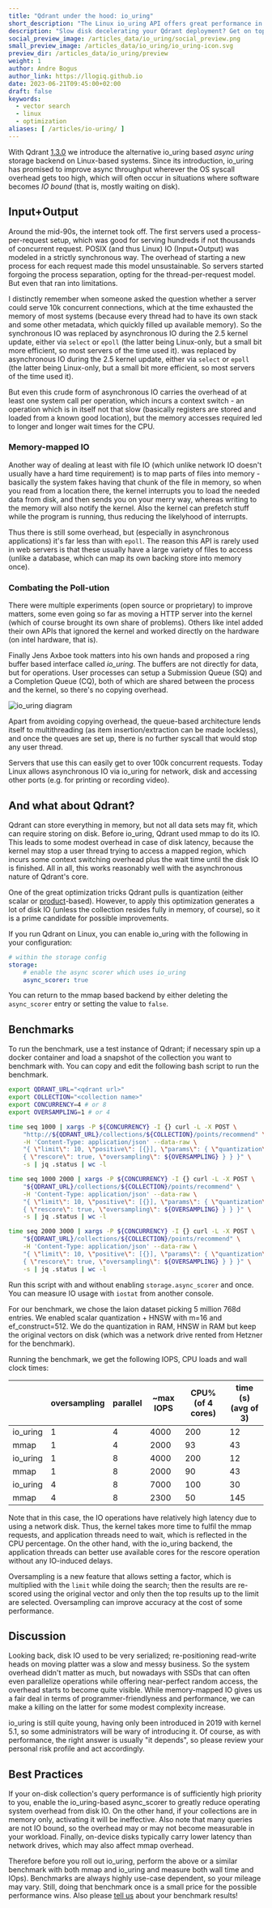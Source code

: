 ```yaml
---
title: "Qdrant under the hood: io_uring"
short_description: "The Linux io_uring API offers great performance in certain cases. Here's how Qdrant uses it!"
description: "Slow disk decelerating your Qdrant deployment? Get on top of IO overhead with this one trick!"
social_preview_image: /articles_data/io_uring/social_preview.png
small_preview_image: /articles_data/io_uring/io_uring-icon.svg
preview_dir: /articles_data/io_uring/preview
weight: 1
author: Andre Bogus
author_link: https://llogiq.github.io
date: 2023-06-21T09:45:00+02:00
draft: false
keywords:
  - vector search
  - linux
  - optimization
aliases: [ /articles/io-uring/ ]
---
```


With Qdrant [1.3.0](https://github.com/qdrant/qdrant/releases/tag/v1.3.0) we
introduce the alternative io\_uring based *async uring* storage backend on
Linux-based systems. Since its introduction, io\_uring has promised to improve
async throughput wherever the OS syscall overhead gets too high, which will
often occur in situations where software becomes *IO bound* (that is, mostly
waiting on disk).

## Input+Output

Around the mid-90s, the internet took off. The first servers used a
process-per-request setup, which was good for serving hundreds if not thousands
of concurrent request. POSIX (and thus Linux) IO (Input+Output) was modeled in
a strictly synchronous way. The overhead of starting a new process for each
request made this model unsustainable. So servers started forgoing the process
separation, opting for the thread-per-request model. But even that ran into
limitations.

I distinctly remember when someone asked the question whether a server could
serve 10k concurrent connections, which at the time exhausted the memory of
most systems (because every thread had to have its own stack and some other
metadata, which quickly filled up available memory). So the synchronous IO
was replaced by asynchronous IO during the 2.5 kernel update, either via
`select` or `epoll` (the latter being Linux-only, but a small bit more
efficient, so most servers of the time used it).
was replaced by asynchronous IO during the 2.5 kernel update, either via
`select` or `epoll` (the latter being Linux-only, but a small bit more
efficient, so most servers of the time used it).

But even this crude form of asynchronous IO carries the overhead of at least
one system call per operation, which incurs a context switch - an operation
which is in itself not that slow (basically registers are stored and loaded
from a known good location), but the memory accesses required led to longer
and longer wait times for the CPU.

### Memory-mapped IO

Another way of dealing at least with file IO (which unlike network IO doesn't
usually have a hard time requirement) is to map parts of files into memory -
basically the system fakes having that chunk of the file in memory, so when
you read from a location there, the kernel interrupts you to load the needed
data from disk, and then sends you on your merry way, whereas writing to the
memory will also notify the kernel. Also the kernel can prefetch stuff while
the program is running, thus reducing the likelyhood of interrupts.

Thus there is still some overhead, but (especially in asynchronous
applications) it's far less than with `epoll`. The reason this API is rarely
used in web servers is that these usually have a large variety of files to
access (unlike a database, which can map its own backing store into memory
once).

### Combating the Poll-ution

There were multiple experiments (open source or proprietary) to improve
matters, some even going so far as moving a HTTP server into the kernel
(which of course brought its own share of problems). Others like intel added
their own APIs that ignored the kernel and worked directly on the hardware
(on intel hardware, that is).

Finally Jens Axboe took matters into his own hands and proposed a ring buffer
based interface called *io\_uring*. The buffers are not directly for data, but
for operations. User processes can setup a Submission Queue (SQ) and a
Completion Queue (CQ), both of which are shared between the process and the
kernel, so there's no copying overhead.

![io_uring diagram](/articles_data/io_uring/io_uring_diagram.svg)

Apart from avoiding copying overhead, the queue-based architecture lends
itself to multithreading (as item insertion/extraction can be made lockless),
and once the queues are set up, there is no further syscall that would stop
any user thread.

Servers that use this can easily get to over 100k concurrent requests. Today
Linux allows asynchronous IO via io\_uring for network, disk and accessing
other ports (e.g. for printing or recording video).

## And what about Qdrant?

Qdrant can store everything in memory, but not all data sets may fit, which can
require storing  on disk. Before io\_uring, Qdrant used mmap to do its IO. This
leads to some modest overhead in case of disk latency, because the kernel may
stop a user thread trying to access a mapped region, which incurs some context
switching overhead plus the wait time until the disk IO is finished. All in all,
this works reasonably well with the asynchronous nature of Qdrant's core.

One of the great optimization tricks Qdrant pulls is quantization (either
scalar or [product](https://qdrant.tech/articles/product-quantization/)-based).
However, to apply this optimization generates a lot of disk IO (unless the
collection resides fully in memory, of course), so it is a prime candidate for
possible improvements.

If you run Qdrant on Linux, you can enable io\_uring with the following in your
configuration:

```yaml
# within the storage config
storage:
	# enable the async scorer which uses io_uring
	async_scorer: true
```

You can return to the mmap based backend by either deleting the `async_scorer`
entry or setting the value to `false`.

## Benchmarks

To run the benchmark, use a test instance of Qdrant; if necessary spin up a
docker container and load a snapshot of the collection you want to benchmark
with. You can copy and edit the following bash script to run the benchmark.

```bash
export QDRANT_URL="<qdrant url>"
export COLLECTION="<collection name>"
export CONCURRENCY=4 # or 8
export OVERSAMPLING=1 # or 4

time seq 1000 | xargs -P ${CONCURRENCY} -I {} curl -L -X POST \
	"http://${QDRANT_URL}/collections/${COLLECTION}/points/recommend" \
	-H 'Content-Type: application/json' --data-raw \
	"{ \"limit\": 10, \"positive\": [{}], \"params\": { \"quantization\": \
	{ \"rescore\": true, \"oversampling\": ${OVERSAMPLING} } } }" \
	-s | jq .status | wc -l

time seq 1000 2000 | xargs -P ${CONCURRENCY} -I {} curl -L -X POST \
	"${QDRANT_URL}/collections/${COLLECTION}/points/recommend" \
	-H 'Content-Type: application/json' --data-raw \
	"{ \"limit\": 10, \"positive\": [{}], \"params\": { \"quantization\": \
	{ \"rescore\": true, \"oversampling\": ${OVERSAMPLING} } } }" \
	-s | jq .status | wc -l

time seq 2000 3000 | xargs -P ${CONCURRENCY} -I {} curl -L -X POST \
	"${QDRANT_URL}/collections/${COLLECTION}/points/recommend" \
	-H 'Content-Type: application/json' --data-raw \
	"{ \"limit\": 10, \"positive\": [{}], \"params\": { \"quantization\": \
	{ \"rescore\": true, \"oversampling\": ${OVERSAMPLING} } } }" \
	-s | jq .status | wc -l
```

Run this script with and without enabling `storage.async_scorer` and once. You
can measure IO usage with `iostat` from another console.

For our benchmark, we chose the laion dataset picking 5 million 768d entries.
We enabled scalar quantization + HNSW with m=16 and ef_construct=512.
We do the quantization in RAM, HNSW in RAM but keep the original vectors on
disk (which was a network drive rented from Hetzner for the benchmark).

Running the benchmark, we get the following IOPS, CPU loads and wall clock times:

|          | oversampling | parallel | ~max IOPS | CPU% (of 4 cores) | time (s) (avg of 3) |
|----------|--------------|----------|-----------|-------------------|---------------------|
| io_uring |  	1         | 4        |  	4000   |      	200        |  12                 |
| mmap     |  	1         | 4        |  	2000   |      	 93        |  43                 |
| io_uring |  	1         | 8        |  	4000   |      	200				 |  12                 |
| mmap     |  	1         | 8        |  	2000   |      	 90        |  43                 |
| io_uring |  	4         | 8        |  	7000   |      	100				 |  30                 |
| mmap     |  	4         | 8        |  	2300   |      	 50        | 145                 |


Note that in this case, the IO operations have relatively high latency due to
using a network disk. Thus, the kernel takes more time to fulfil the mmap
requests, and application threads need to wait, which is reflected in the CPU
percentage. On the other hand, with the io\_uring backend, the application
threads can better use available cores for the rescore operation without any
IO-induced delays.

Oversampling is a new feature that allows setting a factor, which is multiplied
with the `limit` while doing the search; then the results are re- scored using
the original vector and only then the top results up to the limit are selected.
Oversampling can improve accuracy at the cost of some performance.

## Discussion

Looking back, disk IO used to be very serialized; re-positioning read-write
heads on moving platter was a slow and messy business. So the system overhead
didn't matter as much, but nowadays with SSDs that can often even parallelize
operations while offering near-perfect random access, the overhead starts to
become quite visible. While memory-mapped IO gives us a fair deal in terms of
programmer-friendlyness and performance, we can make a killing on the latter for
some modest complexity increase.

io\_uring is still quite young, having only been introduced in 2019 with kernel
5.1, so some administrators will be wary of introducing it. Of course, as with
performance, the right answer is usually "it depends", so please review your
personal risk profile and act accordingly.

## Best Practices

If your on-disk collection's query performance is of sufficiently high
priority to you, enable the io\_uring-based async\_scorer to greatly reduce
operating system overhead from disk IO. On the other hand, if your
collections are in memory only, activating it will be ineffective. Also note
that many queries are not IO bound, so the overhead may or may not become
measurable in your workload. Finally, on-device disks typically carry lower
latency than network drives, which may also affect mmap overhead.

Therefore before you roll out io\_uring, perform the above or a similar
benchmark with both mmap and io\_uring and measure both wall time and IOps).
Benchmarks are always highly use-case dependent, so your mileage may vary.
Still, doing that benchmark once is a small price for the possible performance
wins. Also please 
[tell us](https://discord.com/channels/907569970500743200/907569971079569410) 
about your benchmark results!
